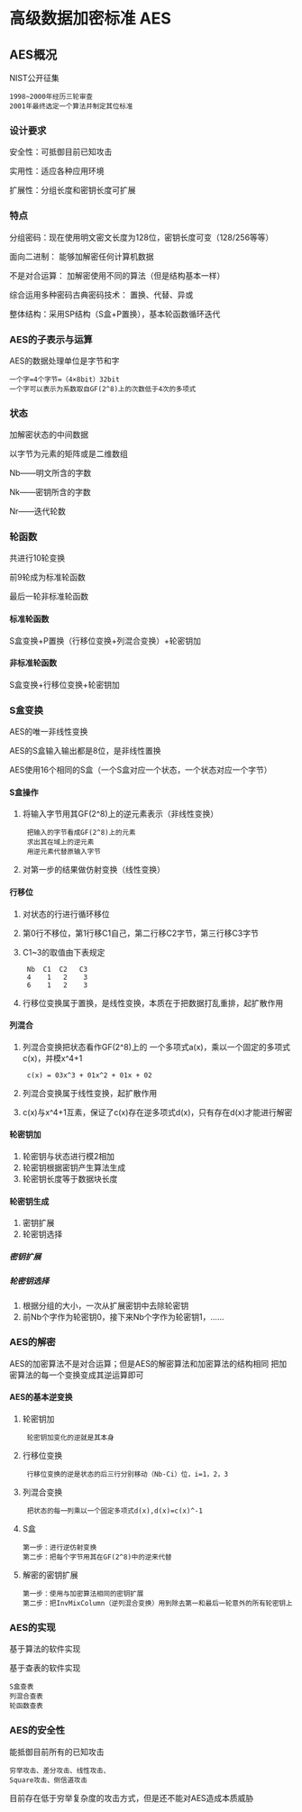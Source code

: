 # 高级数据加密标准 AES
## AES概况
NIST公开征集
        
    1998~2000年经历三轮审查
    2001年最终选定一个算法并制定其位标准
 ### 设计要求
 安全性：可抵御目前已知攻击
 
 实用性：适应各种应用环境
 
 扩展性：分组长度和密钥长度可扩展
 
 ### 特点
 分组密码：现在使用明文密文长度为128位，密钥长度可变（128/256等等）
 
 面向二进制： 能够加解密任何计算机数据
 
 不是对合运算： 加解密使用不同的算法（但是结构基本一样）
 
 综合运用多种密码古典密码技术： 置换、代替、异或
 
 整体结构：采用SP结构（S盒+P置换），基本轮函数循环迭代
 
 ### AES的子表示与运算
 AES的数据处理单位是字节和字
 
    一个字=4个字节=（4×8bit）32bit 
    一个字可以表示为系数取自GF(2^8)上的次数低于4次的多项式
    
 ### 状态
 加解密状态的中间数据
 
 以字节为元素的矩阵或是二维数组
 
 Nb——明文所含的字数
 
 Nk——密钥所含的字数
 
 Nr——迭代轮数
 
### 轮函数
共进行10轮变换

前9轮成为标准轮函数

最后一轮非标准轮函数
#### 标准轮函数
S盒变换+P置换（行移位变换+列混合变换）+轮密钥加 

#### 非标准轮函数
S盒变换+行移位变换+轮密钥加

### S盒变换
AES的唯一非线性变换

AES的S盒输入输出都是8位，是非线性置换

AES使用16个相同的S盒（一个S盒对应一个状态，一个状态对应一个字节）

#### S盒操作
1. 将输入字节用其GF(2^8)上的逆元素表示（非线性变换）
    
        把输入的字节看成GF(2^8)上的元素
        求出其在域上的逆元素
        用逆元素代替原输入字节
2. 对第一步的结果做仿射变换（线性变换）

#### 行移位
1. 对状态的行进行循环移位
2. 第0行不移位，第1行移C1自己，第二行移C2字节，第三行移C3字节
3. C1~3的取值由下表规定
        
        Nb  C1  C2   C3
        4    1   2    3
        6    1   2    3
        
4. 行移位变换属于置换，是线性变换，本质在于把数据打乱重排，起扩散作用
#### 列混合
1. 列混合变换把状态看作GF(2^8)上的 一个多项式a(x)，乘以一个固定的多项式c(x)，并模x^4+1

        c(x) = 03x^3 + 01x^2 + 01x + 02
2. 列混合变换属于线性变换，起扩散作用
3. c(x)与x^4+1互素，保证了c(x)存在逆多项式d(x)，只有存在d(x)才能进行解密

#### 轮密钥加
1. 轮密钥与状态进行模2相加
2. 轮密钥根据密钥产生算法生成
3. 轮密钥长度等于数据块长度

#### 轮密钥生成
1. 密钥扩展
2. 轮密钥选择

##### 密钥扩展        
        
##### 轮密钥选择
1. 根据分组的大小，一次从扩展密钥中去除轮密钥
2. 前Nb个字作为轮密钥0，接下来Nb个字作为轮密钥1，……

### AES的解密
AES的加密算法不是对合运算；但是AES的解密算法和加密算法的结构相同
把加密算法的每一个变换变成其逆运算即可

#### AES的基本逆变换
1. 轮密钥加

        轮密钥加变化的逆就是其本身
2. 行移位变换

        行移位变换的逆是状态的后三行分别移动（Nb-Ci）位，i=1，2，3
3. 列混合变换

        把状态的每一列乘以一个固定多项式d(x),d(x)=c(x)^-1
        
4. S盒
        
       第一步：进行逆仿射变换
       第二步：把每个字节用其在GF(2^8)中的逆来代替
5. 解密的密钥扩展
       
       第一步：使用与加密算法相同的密钥扩展
       第二步：把InvMixColumn（逆列混合变换）用到除去第一和最后一轮意外的所有轮密钥上

### AES的实现
基于算法的软件实现

基于查表的软件实现
        
    S盒查表
    列混合查表
    轮函数查表
    
### AES的安全性
能抵御目前所有的已知攻击
        
    穷举攻击、差分攻击、线性攻击、
    Square攻击、侧信道攻击
目前存在低于穷举复杂度的攻击方式，但是还不能对AES造成本质威胁

